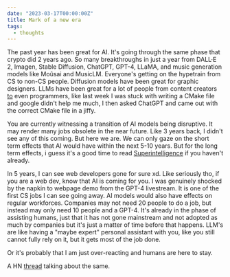 ```yaml
---
date: "2023-03-17T00:00:00Z"
title: Mark of a new era
tags:
  - thoughts
---
```


The past year has been great for AI. It's going through the same phase that crypto
did 2 years ago. So many breakthroughs in just a year from DALL·E 2, Imagen,
Stable Diffusion, ChatGPT, GPT-4, LLaMA, and music generation models like
Moûsai and MusicLM. Everyone's getting on the hypetrain from CS to non-CS
people. Diffusion models have been great for graphic designers. LLMs have been great for a lot of people from content
creators [to](to.md) even programmers, like last week I was stuck with writing
a CMake file and google didn't help me much, I then asked ChatGPT and came out
with the correct CMake file in a jiffy.

You are currently witnessing a transition of AI models being disruptive. It may
render many jobs obsolete in the near future. Like 3 years back, I didn't see
any of this coming. But here we are. We can only gaze on the short term effects
that AI would have within the next 5-10 years. But for the long term effects,
i guess it's a good time to read
[Superintelligence](https://www.goodreads.com/book/show/20527133-superintelligence)
if you haven't already.


In 5 years, I can see web developers gone for sure xd. Like seriously tho, if
you are a web dev, know that AI is coming for you. I was genuinely shocked by
the napkin to webpage demo from the GPT-4 livestream. It is one of the first CS
jobs I can see going away. AI models would also have effects on regular workforces.
Companies may not need 20 people to do a job, but instead may only need 10
people and a GPT-4. It's already in the phase of assisting humans, just that it
has not gone mainstream and not adopted as much by companies but it's just
a matter of time before that happens. LLM's are like having a "maybe expert"
personal assistant with you, like you still cannot fully rely on it, but it
gets most of the job done.

Or it's probably that I am just over-reacting and humans are here to stay.


A HN [thread](https://news.ycombinator.com/item?id=35182824) talking about the same.

